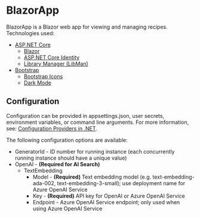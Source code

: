 ﻿# BlazorApp

BlazorApp is a Blazor web app for viewing and managing recipes. Technologies used:

- [ASP.NET Core](https://dotnet.microsoft.com/apps/aspnet)
    - [Blazor](https://learn.microsoft.com/en-us/aspnet/core/blazor)
    - [ASP.NET Core Identity](https://learn.microsoft.com/aspnet/core/security/authentication/identity)
    - [Library Manager (LibMan)](https://learn.microsoft.com/aspnet/core/client-side/libman)
- [Bootstrap](https://getbootstrap.com/)
    - [Bootstrap Icons](https://icons.getbootstrap.com/)
    - [Dark Mode](https://getbootstrap.com/docs/5.3/customize/color-modes/)

## Configuration

Configuration can be provided in appsettings.json, user secrets, environment variables, or command line arguments. For more information, see: [Configuration Providers in .NET](https://learn.microsoft.com/dotnet/core/extensions/configuration-providers).

The following configuration options are available:

- GeneratorId - ID number for running instance (each concurrently running instance should have a unique value)
- OpenAI - **(Required for AI Search)**
    - TextEmbedding
        - Model - **(Required)** Text embedding model (e.g. text-embedding-ada-002, text-embedding-3-small); use deployment name for Azure OpenAI Service
        - Key - **(Required)** API key for OpenAI or Azure OpenAI Service
        - Endpoint - Azure OpenAI Service endpoint; only used when using Azure OpenAI Service
